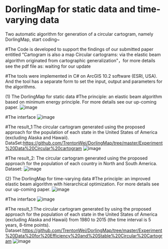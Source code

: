 # DorlingMap for static data and time-varying data
Two automatic algorithm for generation of a circular cartogram, namely DorlingMap, start coding~

#The Code is developed to support the findings of our submitted paper entitled “Cartogram is also a map Circular cartograms: via the elastic beam algorithm originated from cartographic generalization"，for more details see the pdf file as: waiting for our update 

#The tools were implemented in C# on ArcGIS 10.2 software (ESRI, USA). And the tool has a separate form to set the input, output and parameters for the algorithms.

(1) The DorlingMap for static data
#The principle: an elastic beam algorithm based on minimum energy principle. For more details see our up-coming paper.
![image](https://github.com/TrentonWei/DorlingMap/blob/master/Principle-1.png)

#The interface
![image](https://github.com/TrentonWei/DorlingMap/blob/master/Interface-1.png)

#The result_1:The circular cartogram generated using the proposed approach for the population of each state in the United States of America (excluding Alaska and Hawaii). 
DataSet:https://github.com/TrentonWei/DorlingMap/tree/master/Experiment%20Data%20Circular%20cartogram
![image](https://github.com/TrentonWei/DorlingMap/blob/master/USA-1.png)

#The result_2: The circular cartogram generated using the proposed approach for the population of each country in North and South America. 
Dataset:
![image](https://github.com/TrentonWei/DorlingMap/blob/master/American.png)

(2) The DorlingMap for time-varying data
#The principle: an improved elastic beam algorithm with hierarchical optimization. For more details see our up-coming paper.
![image](https://github.com/TrentonWei/DorlingMap/blob/master/Principle-2.png)

#The interface
![image](https://github.com/TrentonWei/DorlingMap/blob/master/interface-2.png)

#The result_1:The circular cartogram generated by using the proposed approach for the population of each state in the United States of America (excluding Alaska and Hawaii) from 1980 to 2015 (the time interval is 5 years, 8-time points).
Dataset:https://github.com/TrentonWei/DorlingMap/tree/master/Experiment%20Data%20for%20Efficiency%20and%20Stable%20Circular%20Cartogram
![image](https://github.com/TrentonWei/DorlingMap/blob/master/USA-2.png)

